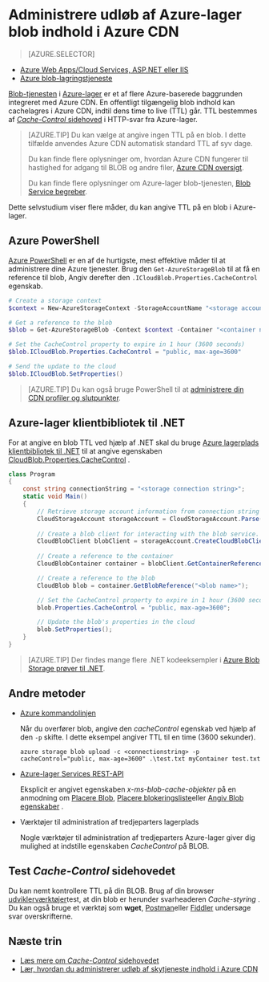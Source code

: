 <properties
 pageTitle="Administrere udløb af Azure-lager blob indhold i Azure CDN | Microsoft Azure"
 description="Få mere at vide om muligheder for at styre time to live til BLOB i Azure CDN cachelagring."
 services="cdn"
 documentationCenter=""
 authors="camsoper"
 manager="erikre"
 editor=""/>
<tags
 ms.service="cdn"
 ms.workload="media"
 ms.tgt_pltfrm="na"
 ms.devlang="multiple"
 ms.topic="article"
 ms.date="09/15/2016"
 ms.author="casoper"/>


# <a name="manage-expiration-of-azure-storage-blob-content-in-azure-cdn"></a>Administrere udløb af Azure-lager blob indhold i Azure CDN

> [AZURE.SELECTOR]
- [Azure Web Apps/Cloud Services, ASP.NET eller IIS](cdn-manage-expiration-of-cloud-service-content.md)
- [Azure blob-lagringstjeneste](cdn-manage-expiration-of-blob-content.md)

[Blob-tjenesten](../storage/storage-introduction.md#blob-storage) i [Azure-lager](../storage/storage-introduction.md) er et af flere Azure-baserede baggrunden integreret med Azure CDN.  En offentligt tilgængelig blob indhold kan cachelagres i Azure CDN, indtil dens time to live (TTL) går.  TTL bestemmes af [ *Cache-Control* sidehoved](http://www.w3.org/Protocols/rfc2616/rfc2616-sec14.html#sec14.9) i HTTP-svar fra Azure-lager.

>[AZURE.TIP] Du kan vælge at angive ingen TTL på en blob.  I dette tilfælde anvendes Azure CDN automatisk standard TTL af syv dage.
>
>Du kan finde flere oplysninger om, hvordan Azure CDN fungerer til hastighed for adgang til BLOB og andre filer, [Azure CDN oversigt](./cdn-overview.md).
>
>Du kan finde flere oplysninger om Azure-lager blob-tjenesten, [Blob Service begreber](https://msdn.microsoft.com/library/dd179376.aspx). 

Dette selvstudium viser flere måder, du kan angive TTL på en blob i Azure-lager.  

## <a name="azure-powershell"></a>Azure PowerShell

[Azure PowerShell](../powershell-install-configure.md) er en af de hurtigste, mest effektive måder til at administrere dine Azure tjenester.  Brug den `Get-AzureStorageBlob` til at få en reference til blob, Angiv derefter den `.ICloudBlob.Properties.CacheControl` egenskab. 

```powershell
# Create a storage context
$context = New-AzureStorageContext -StorageAccountName "<storage account name>" -StorageAccountKey "<storage account key>"

# Get a reference to the blob
$blob = Get-AzureStorageBlob -Context $context -Container "<container name>" -Blob "<blob name>"

# Set the CacheControl property to expire in 1 hour (3600 seconds)
$blob.ICloudBlob.Properties.CacheControl = "public, max-age=3600"

# Send the update to the cloud
$blob.ICloudBlob.SetProperties()
```

>[AZURE.TIP] Du kan også bruge PowerShell til at [administrere din CDN profiler og slutpunkter](./cdn-manage-powershell.md).

## <a name="azure-storage-client-library-for-net"></a>Azure-lager klientbibliotek til .NET

For at angive en blob TTL ved hjælp af .NET skal du bruge [Azure lagerplads klientbibliotek til .NET](../storage/storage-dotnet-how-to-use-blobs.md) til at angive egenskaben [CloudBlob.Properties.CacheControl](https://msdn.microsoft.com/library/microsoft.windowsazure.storage.blob.blobproperties.cachecontrol.aspx) .

```csharp
class Program
{
    const string connectionString = "<storage connection string>";
    static void Main()
    {
        // Retrieve storage account information from connection string
        CloudStorageAccount storageAccount = CloudStorageAccount.Parse(connectionString);
        
        // Create a blob client for interacting with the blob service.
        CloudBlobClient blobClient = storageAccount.CreateCloudBlobClient();
        
        // Create a reference to the container
        CloudBlobContainer container = blobClient.GetContainerReference("<container name>");

        // Create a reference to the blob
        CloudBlob blob = container.GetBlobReference("<blob name>");

        // Set the CacheControl property to expire in 1 hour (3600 seconds)
        blob.Properties.CacheControl = "public, max-age=3600";

        // Update the blob's properties in the cloud
        blob.SetProperties();
    }
}
```

>[AZURE.TIP] Der findes mange flere .NET kodeeksempler i [Azure Blob Storage prøver til .NET](https://azure.microsoft.com/documentation/samples/storage-blob-dotnet-getting-started/).

## <a name="other-methods"></a>Andre metoder

- [Azure kommandolinjen](../xplat-cli-install.md)

    Når du overfører blob, angive den *cacheControl* egenskab ved hjælp af den `-p` skifte.  I dette eksempel angiver TTL til en time (3600 sekunder).

    ```text
    azure storage blob upload -c <connectionstring> -p cacheControl="public, max-age=3600" .\test.txt myContainer test.txt
    ```

- [Azure-lager Services REST-API](https://msdn.microsoft.com/library/azure/dd179355.aspx)

    Eksplicit er angivet egenskaben *x-ms-blob-cache-objekter* på en anmodning om [Placere Blob](https://msdn.microsoft.com/en-us/library/azure/dd179451.aspx), [Placere blokeringsliste](https://msdn.microsoft.com/en-us/library/azure/dd179467.aspx)eller [Angiv Blob egenskaber](https://msdn.microsoft.com/library/azure/ee691966.aspx) .

- Værktøjer til administration af tredjeparters lagerplads

    Nogle værktøjer til administration af tredjeparters Azure-lager giver dig mulighed at indstille egenskaben *CacheControl* på BLOB. 

## <a name="testing-the-cache-control-header"></a>Test *Cache-Control* sidehovedet

Du kan nemt kontrollere TTL på din BLOB.  Brug af din browser [udviklerværktøjer](https://developer.microsoft.com/microsoft-edge/platform/documentation/f12-devtools-guide/)test, at din blob er herunder svarheaderen *Cache-styring* .  Du kan også bruge et værktøj som **wget**, [Postman](https://www.getpostman.com/)eller [Fiddler](http://www.telerik.com/fiddler) undersøge svar overskrifterne.

## <a name="next-steps"></a>Næste trin

- [Læs mere om *Cache-Control* sidehovedet](http://www.w3.org/Protocols/rfc2616/rfc2616-sec14.html#sec14.9)
- [Lær, hvordan du administrerer udløb af skytjeneste indhold i Azure CDN](./cdn-manage-expiration-of-cloud-service-content.md)

